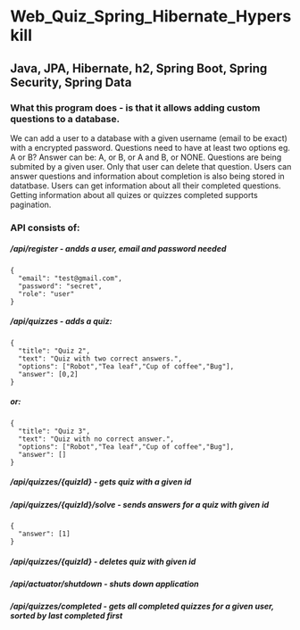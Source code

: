 # Web_Quiz_Spring_Hibernate_Hyperskill
## Java, JPA, Hibernate, h2, Spring Boot, Spring Security, Spring Data

### What this program does - is that it allows adding custom questions to a database.

We can add a user to a database with a given username (email to be exact) with a encrypted password.
Questions need to have at least two options eg. A or B?
Answer can be: A, or B, or A and B, or NONE.
Questions are being submited by a given user.
Only that user can delete that question.
Users can answer questions and information about completion is also being stored in datatbase.
Users can get information about all their completed questions.
Getting information about all quizes or quizzes completed supports pagination.

### API consists of:
##### /api/register - andds a user, email and password needed
    {
      "email": "test@gmail.com",
      "password": "secret",
      "role": "user"
    }
##### /api/quizzes - adds a quiz:
    {
      "title": "Quiz 2",
      "text": "Quiz with two correct answers.",
      "options": ["Robot","Tea leaf","Cup of coffee","Bug"],
      "answer": [0,2]
    }
##### or:
    {
      "title": "Quiz 3",
      "text": "Quiz with no correct answer.",
      "options": ["Robot","Tea leaf","Cup of coffee","Bug"],
      "answer": []
    }
##### /api/quizzes/{quizId} - gets quiz with a given id
##### /api/quizzes/{quizId}/solve - sends answers for a quiz with given id
    {
      "answer": [1]
    }
##### /api/quizzes/{quizId} - deletes quiz with given id
##### /api/actuator/shutdown - shuts down application
##### /api/quizzes/completed - gets all completed quizzes for a given user, sorted by last completed first
